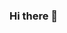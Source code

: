 ### Hi there 👋

<!--
**mayasamra/mayasamra** is a ✨ _special_ ✨ repository because its `README.md` (this file) appears on your GitHub profile.

My name is Maya Samra, and I'm a first-year computer science student at Carleton University.
I'm using GitHub as a tool to expand my programming capabilities and to practice new coding skills.

- 😄 Pronouns: she/her
- 🌱 I’m currently learning: CSS, HTML, and JavaScript
- 🌱 In the future, I plan on learning: C/C++ and C#
- ⚡ Fun fact: I am a huge fan of mathematics!

